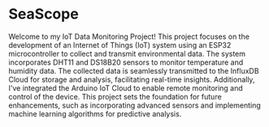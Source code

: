 # SeaScope
Welcome to my IoT Data Monitoring Project! This project focuses on the development of an Internet of Things (IoT) system using an ESP32 microcontroller to collect and transmit environmental data. The system incorporates DHT11 and DS18B20 sensors to monitor temperature and humidity data. The collected data is seamlessly transmitted to the InfluxDB Cloud for storage and analysis, facilitating real-time insights. Additionally, I've integrated the Arduino IoT Cloud to enable remote monitoring and control of the device. This project sets the foundation for future enhancements, such as incorporating advanced sensors and implementing machine learning algorithms for predictive analysis.






